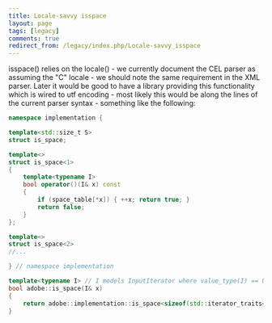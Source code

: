 ```yaml
---
title: Locale-savvy isspace
layout: page
tags: [legacy]
comments: true
redirect_from: /legacy/index.php/Locale-savvy_isspace
---
```


isspace() relies on the locale() - we currently document the CEL parser as assuming the "C" locale - we should note the same requirement in the XML parser. Later it would be good to have a library providing this functionality which is wired to utf encoding - most likely this would be along the lines of the current parser syntax - something like the following:

```cpp
namespace implementation {

template<std::size_t S>
struct is_space;

template<>
struct is_space<1>
{
	template<typename I>
	bool operator()(I& x) const
	{
		if (space_table[*x]) { ++x; return true; }
		return false;
	}
};

template<>
struct is_space<2>
//...

} // namespace implementation

template<typename I> // I models InputIterator where value_type(I) == UTF encoded character
bool adobe::is_space(I& x)
{
	return adobe::implementation::is_space<sizeof(std::iterator_traits<I>::value_type)>()(x)
}
```
